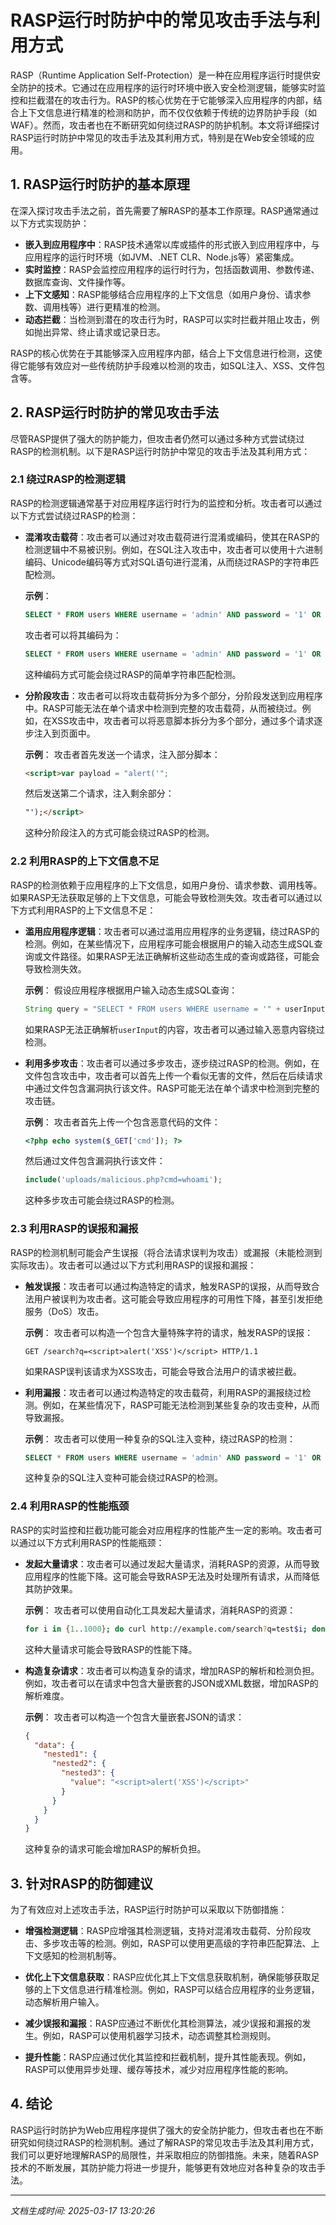 # RASP运行时防护中的常见攻击手法与利用方式

RASP（Runtime Application Self-Protection）是一种在应用程序运行时提供安全防护的技术。它通过在应用程序的运行时环境中嵌入安全检测逻辑，能够实时监控和拦截潜在的攻击行为。RASP的核心优势在于它能够深入应用程序的内部，结合上下文信息进行精准的检测和防护，而不仅仅依赖于传统的边界防护手段（如WAF）。然而，攻击者也在不断研究如何绕过RASP的防护机制。本文将详细探讨RASP运行时防护中常见的攻击手法及其利用方式，特别是在Web安全领域的应用。

## 1. RASP运行时防护的基本原理

在深入探讨攻击手法之前，首先需要了解RASP的基本工作原理。RASP通常通过以下方式实现防护：

- **嵌入到应用程序中**：RASP技术通常以库或插件的形式嵌入到应用程序中，与应用程序的运行时环境（如JVM、.NET CLR、Node.js等）紧密集成。
- **实时监控**：RASP会监控应用程序的运行时行为，包括函数调用、参数传递、数据库查询、文件操作等。
- **上下文感知**：RASP能够结合应用程序的上下文信息（如用户身份、请求参数、调用栈等）进行更精准的检测。
- **动态拦截**：当检测到潜在的攻击行为时，RASP可以实时拦截并阻止攻击，例如抛出异常、终止请求或记录日志。

RASP的核心优势在于其能够深入应用程序内部，结合上下文信息进行检测，这使得它能够有效应对一些传统防护手段难以检测的攻击，如SQL注入、XSS、文件包含等。

## 2. RASP运行时防护的常见攻击手法

尽管RASP提供了强大的防护能力，但攻击者仍然可以通过多种方式尝试绕过RASP的检测机制。以下是RASP运行时防护中常见的攻击手法及其利用方式：

### 2.1 绕过RASP的检测逻辑

RASP的检测逻辑通常基于对应用程序运行时行为的监控和分析。攻击者可以通过以下方式尝试绕过RASP的检测：

- **混淆攻击载荷**：攻击者可以通过对攻击载荷进行混淆或编码，使其在RASP的检测逻辑中不易被识别。例如，在SQL注入攻击中，攻击者可以使用十六进制编码、Unicode编码等方式对SQL语句进行混淆，从而绕过RASP的字符串匹配检测。
  
  **示例**：
  ```sql
  SELECT * FROM users WHERE username = 'admin' AND password = '1' OR '1'='1'
  ```
  攻击者可以将其编码为：
  ```sql
  SELECT * FROM users WHERE username = 'admin' AND password = '1' OR 0x31=0x31
  ```
  这种编码方式可能会绕过RASP的简单字符串匹配检测。

- **分阶段攻击**：攻击者可以将攻击载荷拆分为多个部分，分阶段发送到应用程序中。RASP可能无法在单个请求中检测到完整的攻击载荷，从而被绕过。例如，在XSS攻击中，攻击者可以将恶意脚本拆分为多个部分，通过多个请求逐步注入到页面中。

  **示例**：
  攻击者首先发送一个请求，注入部分脚本：
  ```html
  <script>var payload = "alert('";
  ```
  然后发送第二个请求，注入剩余部分：
  ```html
  "');</script>
  ```
  这种分阶段注入的方式可能会绕过RASP的检测。

### 2.2 利用RASP的上下文信息不足

RASP的检测依赖于应用程序的上下文信息，如用户身份、请求参数、调用栈等。如果RASP无法获取足够的上下文信息，可能会导致检测失效。攻击者可以通过以下方式利用RASP的上下文信息不足：

- **滥用应用程序逻辑**：攻击者可以通过滥用应用程序的业务逻辑，绕过RASP的检测。例如，在某些情况下，应用程序可能会根据用户的输入动态生成SQL查询或文件路径。如果RASP无法正确解析这些动态生成的查询或路径，可能会导致检测失效。

  **示例**：
  假设应用程序根据用户输入动态生成SQL查询：
  ```java
  String query = "SELECT * FROM users WHERE username = '" + userInput + "'";
  ```
  如果RASP无法正确解析`userInput`的内容，攻击者可以通过输入恶意内容绕过检测。

- **利用多步攻击**：攻击者可以通过多步攻击，逐步绕过RASP的检测。例如，在文件包含攻击中，攻击者可以首先上传一个看似无害的文件，然后在后续请求中通过文件包含漏洞执行该文件。RASP可能无法在单个请求中检测到完整的攻击链。

  **示例**：
  攻击者首先上传一个包含恶意代码的文件：
  ```php
  <?php echo system($_GET['cmd']); ?>
  ```
  然后通过文件包含漏洞执行该文件：
  ```php
  include('uploads/malicious.php?cmd=whoami');
  ```
  这种多步攻击可能会绕过RASP的检测。

### 2.3 利用RASP的误报和漏报

RASP的检测机制可能会产生误报（将合法请求误判为攻击）或漏报（未能检测到实际攻击）。攻击者可以通过以下方式利用RASP的误报和漏报：

- **触发误报**：攻击者可以通过构造特定的请求，触发RASP的误报，从而导致合法用户被误判为攻击者。这可能会导致应用程序的可用性下降，甚至引发拒绝服务（DoS）攻击。

  **示例**：
  攻击者可以构造一个包含大量特殊字符的请求，触发RASP的误报：
  ```http
  GET /search?q=<script>alert('XSS')</script> HTTP/1.1
  ```
  如果RASP误判该请求为XSS攻击，可能会导致合法用户的请求被拦截。

- **利用漏报**：攻击者可以通过构造特定的攻击载荷，利用RASP的漏报绕过检测。例如，在某些情况下，RASP可能无法检测到某些复杂的攻击变种，从而导致漏报。

  **示例**：
  攻击者可以使用一种复杂的SQL注入变种，绕过RASP的检测：
  ```sql
  SELECT * FROM users WHERE username = 'admin' AND password = '1' OR '1'='1' UNION SELECT null,null,null FROM dual
  ```
  这种复杂的SQL注入变种可能会绕过RASP的检测。

### 2.4 利用RASP的性能瓶颈

RASP的实时监控和拦截功能可能会对应用程序的性能产生一定的影响。攻击者可以通过以下方式利用RASP的性能瓶颈：

- **发起大量请求**：攻击者可以通过发起大量请求，消耗RASP的资源，从而导致应用程序的性能下降。这可能会导致RASP无法及时处理所有请求，从而降低其防护效果。

  **示例**：
  攻击者可以使用自动化工具发起大量请求，消耗RASP的资源：
  ```bash
  for i in {1..1000}; do curl http://example.com/search?q=test$i; done
  ```
  这种大量请求可能会导致RASP的性能下降。

- **构造复杂请求**：攻击者可以构造复杂的请求，增加RASP的解析和检测负担。例如，攻击者可以在请求中包含大量嵌套的JSON或XML数据，增加RASP的解析难度。

  **示例**：
  攻击者可以构造一个包含大量嵌套JSON的请求：
  ```json
  {
    "data": {
      "nested1": {
        "nested2": {
          "nested3": {
            "value": "<script>alert('XSS')</script>"
          }
        }
      }
    }
  }
  ```
  这种复杂的请求可能会增加RASP的解析负担。

## 3. 针对RASP的防御建议

为了有效应对上述攻击手法，RASP运行时防护可以采取以下防御措施：

- **增强检测逻辑**：RASP应增强其检测逻辑，支持对混淆攻击载荷、分阶段攻击、多步攻击等的检测。例如，RASP可以使用更高级的字符串匹配算法、上下文感知的检测机制等。
  
- **优化上下文信息获取**：RASP应优化其上下文信息获取机制，确保能够获取足够的上下文信息进行精准检测。例如，RASP可以结合应用程序的业务逻辑，动态解析用户输入。

- **减少误报和漏报**：RASP应通过不断优化其检测算法，减少误报和漏报的发生。例如，RASP可以使用机器学习技术，动态调整其检测规则。

- **提升性能**：RASP应通过优化其监控和拦截机制，提升其性能表现。例如，RASP可以使用异步处理、缓存等技术，减少对应用程序性能的影响。

## 4. 结论

RASP运行时防护为Web应用程序提供了强大的安全防护能力，但攻击者也在不断研究如何绕过RASP的检测机制。通过了解RASP的常见攻击手法及其利用方式，我们可以更好地理解RASP的局限性，并采取相应的防御措施。未来，随着RASP技术的不断发展，其防护能力将进一步提升，能够更有效地应对各种复杂的攻击手法。

---

*文档生成时间: 2025-03-17 13:20:26*

